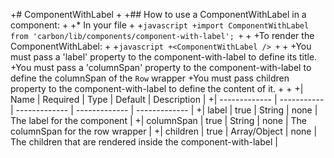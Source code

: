 +# ComponentWithLabel
 +
 +## How to use a ComponentWithLabel in a component:
 +
 +* In your file
 +
 +```javascript
 +import ComponentWithLabel from 'carbon/lib/components/component-with-label';
 +```
 +
 +To render the ComponentWithLabel:
 +
 +```javascript
 +<ComponentWithLabel />
 +```
 +
 +You must pass a 'label' property to the component-with-label to define its title.
 +You must pass a 'columnSpan' property to the component-with-label to define the columnSpan of the `Row` wrapper
 +You must pass children property to the component-with-label to define the content of it.
 +
 +
 +| Name          | Required    | Type          | Default       | Description   |
 +| ------------- | ----------- | ------------- | ------------- | ------------- |
 +| label         | true        | String        | none          | The label for the component |
 +| columnSpan    | true        | String        | none          | The columnSpan for the row wrapper |
 +| children      | true        | Array/Object  | none          | The children that are rendered inside the component-with-label |
